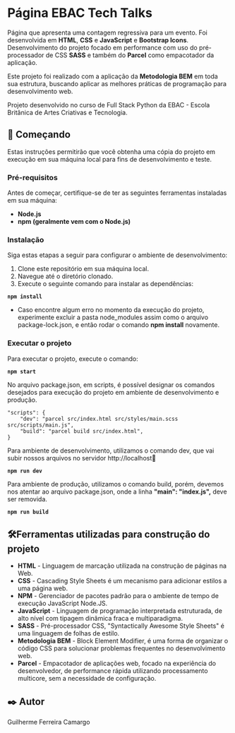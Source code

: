 # Página EBAC Tech Talks

Página que apresenta uma contagem regressiva para um evento. Foi desenvolvida em **HTML**, **CSS** e **JavaScript** e **Bootstrap Icons**.
Desenvolvimento do projeto focado em performance com uso do pré-processador de CSS **SASS** e também do **Parcel** como empacotador da aplicação.

Este projeto foi realizado com a aplicação da **Metodologia BEM** em toda sua estrutura, buscando aplicar as melhores práticas de programação para desenvolvimento web.

Projeto desenvolvido no curso de Full Stack Python da EBAC - Escola Britânica de Artes Criativas e Tecnologia.

## 🚀 Começando

Estas instruções permitirão que você obtenha uma cópia do projeto em execução em sua máquina local para fins de desenvolvimento e teste.

### Pré-requisitos

Antes de começar, certifique-se de ter as seguintes ferramentas instaladas em sua máquina:

- **Node.js**
- **npm (geralmente vem com o Node.js)**

### Instalação

Siga estas etapas a seguir para configurar o ambiente de desenvolvimento:

1. Clone este repositório em sua máquina local.
2. Navegue até o diretório clonado.
3. Execute o seguinte comando para instalar as dependências:

  **``npm install``**

* Caso encontre algum erro no momento da execução do projeto, experimente excluir a pasta node_modules assim como o arquivo package-lock.json,
e então rodar o comando **npm install** novamente.

### Executar o projeto

Para executar o projeto, execute o comando:

  **``npm start``**

No arquivo package.json, em scripts, é possível designar os comandos desejados para execução do projeto em ambiente de desenvolvimento e produção.

    "scripts": {
        "dev": "parcel src/index.html src/styles/main.scss src/scripts/main.js",
        "build": "parcel build src/index.html",
    }

Para ambiente de desenvolvimento, utilizamos o comando dev, que vai subir nossos arquivos no servidor http://localhost:1234:
 
  **``npm run dev``**

Para ambiente de produção, utilizamos o comando build, porém, devemos nos atentar ao arquivo package.json, onde a linha **"main": "index.js",** deve ser removida.

  **``npm run build``**

## 🛠️Ferramentas utilizadas para construção do projeto

* **HTML** - Linguagem de marcação utilizada na construção de páginas na Web.
* **CSS** - Cascading Style Sheets é um mecanismo para adicionar estilos a uma página web.
* **NPM** - Gerenciador de pacotes padrão para o ambiente de tempo de execução JavaScript Node.JS.
* **JavaScript** - Linguagem de programação interpretada estruturada, de alto nível com tipagem dinâmica fraca e multiparadigma.
* **SASS** - Pré-processador CSS, "Syntactically Awesome Style Sheets" é uma linguagem de folhas de estilo.
* **Metodologia BEM** - Block Element Modifier, é uma forma de organizar o código CSS para solucionar problemas frequentes no desenvolvimento web.
* **Parcel** - Empacotador de aplicações web, focado na experiência do desenvolvedor, de performance rápida utilizando processamento multicore, sem a necessidade de configuração.

## ✒️ Autor

Guilherme Ferreira Camargo
